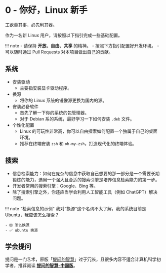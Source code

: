 # 0 - 你好，Linux 新手

工欲善其事，必先利其器。

作为一名新 Linux 用户，请按照以下指引完成一些基础配置。

!!! note
    - 请保持 **开放、自由、共享** 的精神。
    - 按照下方指引配置好开发环境。
    - 可以随时通过 Pull Requests 对本项目做出自己的贡献。

## 系统

- 安装驱动
    - 主要指安装显卡驱动程序。
- 换源
    - 将你的 Linux 系统的镜像源更换为国内的源。
- 安装必备软件
    - 首先了解一下你的系统的包管理器。
    - 对于 Debian 系的系统，最好学习一下如何安装 `.deb` 文件。
- 个性化配置
    - Linux 的可玩性非常高，你可以自由探索如何配置一个独属于自己的桌面环境。
    - 推荐在终端安装 `zsh` 和 `oh-my-zsh`，打造现代化的终端体验。

## 搜索

- 信息检索能力：如何在庞杂的信息中获取自己想要的那一部分是一个需要长期锻炼的能力，选用一个强大且合适的搜索引擎是培养信息检索能力的第一步。
- 开发者常用的搜索引擎：Google、Bing 等。
- 除了搜索引擎之外，你还应当学会利用人工智能工具（例如 ChatGPT）解决问题。

!!! note "检索信息的示例"
    我对“换源”这个名词不太了解，我的系统目前是 Ubuntu，我应该怎么搜索？

    - ❎ 怎么换源
    - ✅ ubuntu 换源

## 学会提问

提问是一门艺术，原版「[提问的智慧](https://lug.ustc.edu.cn/wiki/doc/smart-questions/)」过于冗长，且很多内容不适合计算机科学初学者，推荐阅读 [**提问的智慧-中国版**](https://mp.weixin.qq.com/s/q461so9lWk4FKJGZ-p7Vcg)。